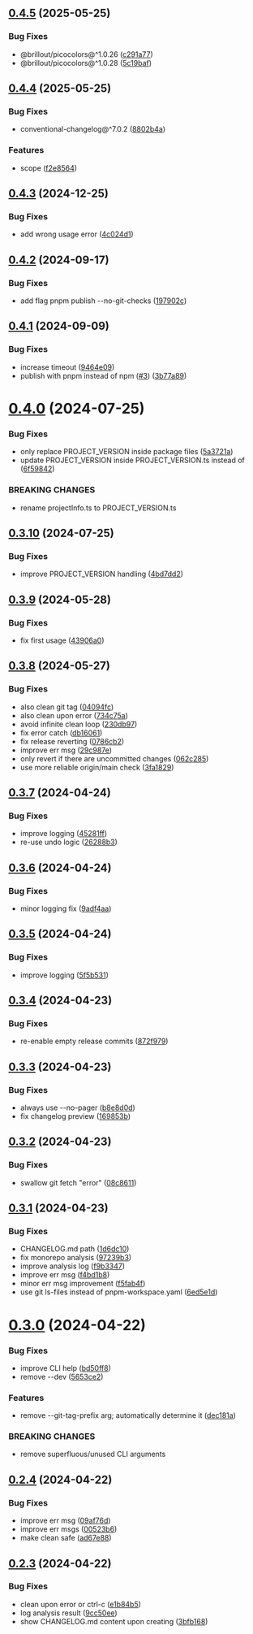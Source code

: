 ## [0.4.5](https://github.com/brillout/release-me/compare/v0.4.4...v0.4.5) (2025-05-25)


### Bug Fixes

* @brillout/picocolors@^1.0.26 ([c291a77](https://github.com/brillout/release-me/commit/c291a77c6e687f65527ff0223b882ab15fb41449))
* @brillout/picocolors@^1.0.28 ([5c19baf](https://github.com/brillout/release-me/commit/5c19baf0d40153e6bb08f83bfc813443cf66133f))



## [0.4.4](https://github.com/brillout/release-me/compare/v0.4.3...v0.4.4) (2025-05-25)


### Bug Fixes

* conventional-changelog@^7.0.2 ([8802b4a](https://github.com/brillout/release-me/commit/8802b4a2f3941a78986d2ce61513622661973f98))


### Features

* scope ([f2e8564](https://github.com/brillout/release-me/commit/f2e8564f8ddd43b9b4cc985767eab8ed1dd2622d))



## [0.4.3](https://github.com/brillout/release-me/compare/v0.4.2...v0.4.3) (2024-12-25)


### Bug Fixes

* add wrong usage error ([4c024d1](https://github.com/brillout/release-me/commit/4c024d1ccf355681470793fefda2ca0d8d4b9889))



## [0.4.2](https://github.com/brillout/release-me/compare/v0.4.1...v0.4.2) (2024-09-17)


### Bug Fixes

* add flag pnpm publish --no-git-checks ([197902c](https://github.com/brillout/release-me/commit/197902cf8e2b092698f32d6178a9bd1c0b561cb6))



## [0.4.1](https://github.com/brillout/release-me/compare/v0.4.0...v0.4.1) (2024-09-09)


### Bug Fixes

* increase timeout ([9464e09](https://github.com/brillout/release-me/commit/9464e09b167d801183f3a32aa78e038ba7bf1b86))
* publish with pnpm instead of npm ([#3](https://github.com/brillout/release-me/issues/3)) ([3b77a89](https://github.com/brillout/release-me/commit/3b77a89ad68da1bf72005ade9394633c5bfc1390))



# [0.4.0](https://github.com/brillout/release-me/compare/v0.3.10...v0.4.0) (2024-07-25)


### Bug Fixes

* only replace PROJECT_VERSION inside package files ([5a3721a](https://github.com/brillout/release-me/commit/5a3721a5c63263b087c37b3f869e3a343cd0a7d5))
* update PROJECT_VERSION inside PROJECT_VERSION.ts instead of ([6f59842](https://github.com/brillout/release-me/commit/6f59842042da4a9526c0598a5a303732d2944ae3))


### BREAKING CHANGES

* rename projectInfo.ts to PROJECT_VERSION.ts



## [0.3.10](https://github.com/brillout/release-me/compare/v0.3.9...v0.3.10) (2024-07-25)


### Bug Fixes

* improve PROJECT_VERSION handling ([4bd7dd2](https://github.com/brillout/release-me/commit/4bd7dd2160a11d7e328e428c25e3d244784ee268))



## [0.3.9](https://github.com/brillout/release-me/compare/v0.3.8...v0.3.9) (2024-05-28)


### Bug Fixes

* fix first usage ([43906a0](https://github.com/brillout/release-me/commit/43906a05dd6ba4ae0826be63c0eff4ff7dccd1ce))



## [0.3.8](https://github.com/brillout/release-me/compare/v0.3.7...v0.3.8) (2024-05-27)


### Bug Fixes

* also clean git tag ([04094fc](https://github.com/brillout/release-me/commit/04094fcdfe3e0bdcb02cf96287d97967820a0be0))
* also clean upon error ([734c75a](https://github.com/brillout/release-me/commit/734c75afa46dbccfd66d8671ba30b15b430e75c5))
* avoid infinite clean loop ([230db97](https://github.com/brillout/release-me/commit/230db97d6179e31085b2073a57dfebe9bcf2dc19))
* fix error catch ([db16061](https://github.com/brillout/release-me/commit/db160616fc92d694ca3327c00cd982c29c14f7e5))
* fix release reverting ([0786cb2](https://github.com/brillout/release-me/commit/0786cb29e546fdc243d4adf8fa554b6054d6149c))
* improve err msg ([29c987e](https://github.com/brillout/release-me/commit/29c987e032654ae187a4d07db77fd9c47be27196))
* only revert if there are uncommitted changes ([062c285](https://github.com/brillout/release-me/commit/062c285303eed1c52617c04afc7ef7ea99d5314a))
* use more reliable origin/main check ([3fa1829](https://github.com/brillout/release-me/commit/3fa1829a51fa72dd79838bb58457759385b39125))



## [0.3.7](https://github.com/brillout/release-me/compare/v0.3.6...v0.3.7) (2024-04-24)


### Bug Fixes

* improve logging ([45281ff](https://github.com/brillout/release-me/commit/45281ffe1bc23549a6bbb4679e7485ee7ae4a972))
* re-use undo logic ([26288b3](https://github.com/brillout/release-me/commit/26288b314cda5f45cfe7903bfc4ad8f53b901ede))



## [0.3.6](https://github.com/brillout/release-me/compare/v0.3.5...v0.3.6) (2024-04-24)


### Bug Fixes

* minor logging fix ([9adf4aa](https://github.com/brillout/release-me/commit/9adf4aa6c15f80c305cb1a385fcdefc471085294))



## [0.3.5](https://github.com/brillout/release-me/compare/v0.3.4...v0.3.5) (2024-04-24)


### Bug Fixes

* improve logging ([5f5b531](https://github.com/brillout/release-me/commit/5f5b5317039214445b9bf20cfebc8876e1fda79b))



## [0.3.4](https://github.com/brillout/release-me/compare/v0.3.3...v0.3.4) (2024-04-23)


### Bug Fixes

* re-enable empty release commits ([872f979](https://github.com/brillout/release-me/commit/872f979c4c3ca942f941bd3dca2e35fd5e4a665b))



## [0.3.3](https://github.com/brillout/release-me/compare/v0.3.2...v0.3.3) (2024-04-23)


### Bug Fixes

* always use --no-pager ([b8e8d0d](https://github.com/brillout/release-me/commit/b8e8d0d701293fdc210a3d2fd67d9da55dc33939))
* fix changelog preview ([169853b](https://github.com/brillout/release-me/commit/169853b9fee5354881228ae80454a2d934b4d92b))



## [0.3.2](https://github.com/brillout/release-me/compare/v0.3.1...v0.3.2) (2024-04-23)


### Bug Fixes

* swallow git fetch "error" ([08c8611](https://github.com/brillout/release-me/commit/08c8611756f0af109bd36c9d836512b726030622))



## [0.3.1](https://github.com/brillout/release-me/compare/v0.3.0...v0.3.1) (2024-04-23)


### Bug Fixes

* CHANGELOG.md path ([1d6dc10](https://github.com/brillout/release-me/commit/1d6dc1080230c4652c84b48f59ad18b9b7647dbb))
* fix monorepo analysis ([97239b3](https://github.com/brillout/release-me/commit/97239b3d73c070b5c3269f9676c4a2e864468b82))
* improve analysis log ([f9b3347](https://github.com/brillout/release-me/commit/f9b334798cf21e7109b78524ecef19ae8fd2b212))
* improve err msg ([f4bd1b8](https://github.com/brillout/release-me/commit/f4bd1b85aa1eea53a583456f19475036f97f5818))
* minor err msg improvement ([f5fab4f](https://github.com/brillout/release-me/commit/f5fab4f6652c72a51c552836702d54f732b5377b))
* use git ls-files instead of pnpm-workspace.yaml ([6ed5e1d](https://github.com/brillout/release-me/commit/6ed5e1d27ad56b31314dac1e5529f3de9117840e))



# [0.3.0](https://github.com/brillout/release-me/compare/v0.2.4...v0.3.0) (2024-04-22)


### Bug Fixes

* improve CLI help ([bd50ff8](https://github.com/brillout/release-me/commit/bd50ff8af9ee1466e5ca36654ac8c703bf89110e))
* remove --dev ([5653ce2](https://github.com/brillout/release-me/commit/5653ce29e51803c685cc12fd495c02ff45858b24))


### Features

* remove --git-tag-prefix arg; automatically determine it ([dec181a](https://github.com/brillout/release-me/commit/dec181a2b6cba9c2e63750035975b99dcc59e2a1))


### BREAKING CHANGES

* remove superfluous/unused CLI arguments


## [0.2.4](https://github.com/brillout/release-me/compare/v0.2.3...v0.2.4) (2024-04-22)


### Bug Fixes

* improve err msg ([09af76d](https://github.com/brillout/release-me/commit/09af76dcff05e7990b396c81a3bfbe517e426604))
* improve err msgs ([00523b6](https://github.com/brillout/release-me/commit/00523b687291a3f5e25418e4a657601fc14c42d4))
* make clean safe ([ad67e88](https://github.com/brillout/release-me/commit/ad67e88e5e1af450dd20756fdb6a392cf05d893c))



## [0.2.3](https://github.com/brillout/release-me/compare/v0.2.2...v0.2.3) (2024-04-22)


### Bug Fixes

* clean upon error or ctrl-c ([e1b84b5](https://github.com/brillout/release-me/commit/e1b84b54e7724f9ca05a3c65d3172d4f2fa8a31a))
* log analysis result ([9cc50ee](https://github.com/brillout/release-me/commit/9cc50ee8d3baf155a12ef5736aea9bf222afcb7d))
* show CHANGELOG.md content upon creating ([3bfb168](https://github.com/brillout/release-me/commit/3bfb1689e60d695a03fddcf01599a8e9b3ca76d1))



